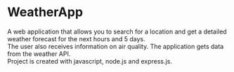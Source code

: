 # WeatherApp
A web application that allows you to search for a location and get a detailed weather forecast for the next hours and 5 days.\
The user also receives information on air quality. The application gets data from the weather API.\
Project is created with javascript, node.js and express.js.
